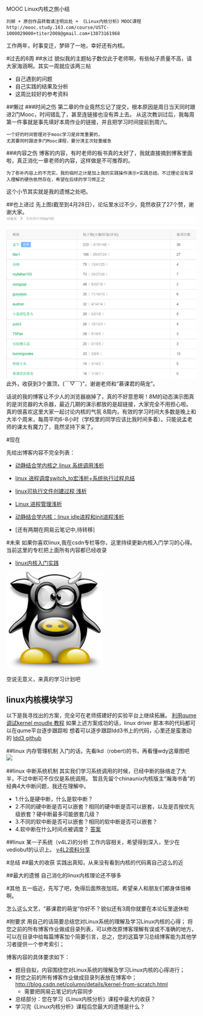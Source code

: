 
MOOC Linux内核之旅小结
```
刘柳 + 原创作品转载请注明出处 + 《Linux内核分析》MOOC课程http://mooc.study.163.com/course/USTC-1000029000+titer2008@gmail.com+13073161968
```

工作两年，时事变迁，梦碎了一地，幸好还有内核。


#过去的8周
##水过
貌似我的主题帖子数仅此于老师啊，有些帖子质量不高，请大家海涵啊。其实一周就应该两三帖
- 自己遇到的问题
- 自己实践的结果及分析
- 这周比较好的参考资料

##懒过
###时间之伤
第二章的作业竟然忘记了提交，根本原因是周日当天同时跟进2门Mooc，时间错乱了，甚至连链接也没有弄上去。
从这次教训过后，我每周第一件事就是事先填好本周作业的链接，并且把学习时间提前到周六。
```
一个好的时间管理对于mooc学习是非常重要的，
尤其要同时跟进多门Mooc课程，要分清主次轻重缓急
```
###内容之伤
博客的内容，有时老师的板书真的太好了，我就直接摘到博客里面啦，真正消化一章老师的内容，这样做是不可推荐的。
```
为了弥补内容上的不充实，我的临时之计是加上我的实践操作演示+实践总结。不过理论没有深入理解的硬伤依然存在，希望在后续的学习修正之
```

这个小节其实就是我的遗憾之处吧。

##也上进过
  先上图(截至到4月28日），论坛里水过不少，竟然收获了27个赞，谢谢大家。
![](0428_rank.jpg)
  此外，收获到3个置顶，(￣▽￣)"，谢谢老师和“慕课君的萌宠”。
  
  话说的我的博客让不少人的浏览器崩掉了，真的不好意思啊！8M的动态演示图真的是浏览器的大杀器，最近几期的演示都放的是超链接，大家完全不用担心啦。
  真的很喜欢这里大家一起讨论内核的气氛
  8周内，有效的学习时间大多数是晚上和大半个周末，每周平均6-8小时（学校里的同学应该比我时间多着）。只能说孟老师的课太有魔力了，竟然坚持下来了。
  
  
#现在

  先给出博客内容不完全列表：
- [动静结合学内核之 linux 系统调用浅析](http://blog.csdn.net/titer1/article/details/44464647)

- [linux 进程调度switch_to宏浅析+系统执行过程总结](http://blog.csdn.net/titer1/article/details/45289159)

- [linux可执行文件创建过程 浅析](http://blog.csdn.net/titer1/article/details/45127543)
- [Linux 进程管理浅析](http://blog.csdn.net/titer1/article/details/44903815)

- [动静结合学内核：linux idle进程和init进程浅析](http://blog.csdn.net/titer1/article/details/44464647)

- [还有两期在网易云笔记中,待转移]



#未来
如果你喜欢linux,我在csdn专栏等你，这里持续更新内核入门学习的心得。
当前这里的专栏把上面所有内容都已经收录
- [linux内核入门实践](http://blog.csdn.net/column/details/kernel-from-scratch.html)

![](cowtux.png)

空说无意义，来真的学习计划吧

## linux内核模块学习
   以下是我寻找出的方案，完全可在老师搭建好的实验平台上继续拓展。
   [利用qume调试kernel moudle 教程](http://mooc.study.163.com/learn/USTC-1000029000#/learn/forumdetail?pid=1000155085)
   如果上述方案成功的话，linux driver 那本书的代码都可以在qume平台逐步跟踪啦
   想着可以逐步跟踪ldd3书上的代码，心里还是蛮激动的
   [ldd3 github](https://github.com/martinezjavier/ldd3)

##linux 内存管理机制
  入门的话，先看lkd（robert)的书，再看懂wdy这章图吧
  ![](http://cupic.img168.net/bbsfile/forum/linux/month_0811/20081111_9477e6fe879a69d35b15pPat2RQUajuk.gif)
  
##linux 中断系统机制
  其实我们学习系统调用的时候，已经中断的脉络走了大半，不过中断可不仅仅是系统调用。
  暂且先留个chinaunix内核版主“瀚海书香”的经典4大中断问题，我还在理解中。
- 1.什么是硬中断，什么是软中断？
- 2.不同的硬中断是否可以嵌套？相同的硬中断是否可以嵌套，以及是否按优先级嵌套？硬中断最多可能嵌套几级？
- 3.不同的软中断是否可以嵌套？相同的软中断是否可以嵌套？
- 4.软中断在什么时间点被调度？
[答案](http://blog.chinaunix.net/uid-20662820-id-3023342.html)

##linux 某一子系统（v4L2)的分析
  工作内容相关，希望得到深入，至少在vediobuf的认识上。
  [v4L2资料分享](http://blog.chinaunix.net/attachment/attach/20/54/36/7220543672a6e6f227f097f8db3fbe3f900c099717.pdf)


#总结
##最大的收获
实践出真知，从来没有看到内核的代码离自己这么的近

##最大的遗憾
自己消化的linux内核理论还不够多




#其他
五一临近，先写了吧，免得后面熬夜加班。希望亲人和朋友们都身体倍棒啊。

怎么这么文艺，“慕课君的萌宠”你好不？貌似还有3周你就要在本论坛里退休啦

#附要求
用自己的话简要总结您对Linux系统的理解及学习Linux内核的心得；
将您之前的所有博客作业做成目录列表，可以修改原博客理解有误或不准确的地方，可以在目录中给每篇博客加个简要引言，总之，您的这篇学习总结博客能为其他学习者提供一个参考索引；


博客内容的具体要求如下：
- 题目自拟，内容围绕您对Linux系统的理解及学习Linux内核的心得进行；
- 将您之前的所有博客作业做成目录列表放在博客中；
	http://blog.csdn.net/column/details/kernel-from-scratch.html
	- 需要把网易云笔记的内容同步
- 总结部分：您在学习《Linux内核分析》课程中最大的收获？
- 学习完《Linux内核分析》课程后您最大的遗憾是什么？

